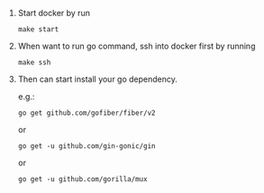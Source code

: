 1. Start docker by run

   ```
   make start
   ```

2. When want to run go command, ssh into docker first by running

   ```
   make ssh
   ```

3. Then can start install your go dependency.

   e.g.:

   ```
   go get github.com/gofiber/fiber/v2
   ```

   or

   ```
   go get -u github.com/gin-gonic/gin
   ```

   or

   ```
   go get -u github.com/gorilla/mux
   ```

